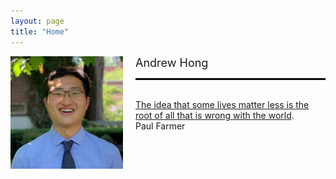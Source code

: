 ```yaml
---
layout: page 
title: "Home"
---
```


<div style="float:left;margin:0 20px 0 0">
   <img align="left" src="assets/ASH.jpg" width="180">
</div>

<font size="+1">Andrew Hong</font>
<br>
<hr style="border: 1px solid black;" />
<br>
<a href="https://en.wikipedia.org/wiki/Racism_in_the_United_States" target="_blank">The idea that some lives matter less is the root of all that is wrong with the world</a>.
<br>Paul Farmer
